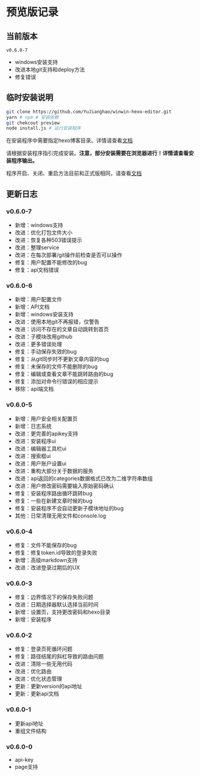# 预览版记录

## 当前版本

`v0.6.0-7`

- windows安装支持
- 改进本地git支持和deploy方法
- 修复错误

## 临时安装说明

```bash
git clone https://github.com/YuJianghao/winwin-hexo-editor.git
yarn # npm # 安装依赖
git chekcout preview
node install.js # 运行安装程序
```

在安装程序中需要指定hexo博客目录。详情请查看[文档](https://yujianghao.github.io/winwin-hexo-editor/guide#%E9%85%8D%E7%BD%AEhexo%E5%8D%9A%E5%AE%A2)

请根据安装程序指引完成安装。**注意，部分安装需要在浏览器进行！详情请查看安装程序输出。**

程序开启、关闭、重启方法目前和正式版相同，请查看[文档](https://yujianghao.github.io/winwin-hexo-editor/guide.html)

## 更新日志

### v0.6.0-7

- 新增：windows支持
- 改进：优化打包文件大小
- 改进：恢复各种503错误提示
- 改进：整理service
- 改进：在每次部署/git操作前检查是否可以操作
- 修复：用户配置不能修改的bug
- 修复：api文档错误

### v0.6.0-6

- 新增：用户配置文件
- 新增：API文档
- 新增：windows安装支持
- 改进：使用本地git不再报错，仅警告
- 改进：访问不存在的文章自动跳转到首页
- 改进：子模块改用github
- 改进：更多错误处理
- 修复：手动保存失效的bug
- 修复：从git同步时不更新文章内容的bug
- 修复：未保存的文件不能删除的bug
- 修复：编辑或查看文章不能跳转路由的bug
- 修复：添加对命令行错误的相应提示
- 移除：api端文档

### v0.6.0-5

- 新增：用户安全相关配置页
- 新增：日志系统
- 改进：更完善的apikey支持
- 改进：安装程序ui
- 改进：编辑器工具栏ui
- 改进：搜索框ui
- 改进：用户账户设置ui
- 改进：重构大部分关于数据的服务
- 改进：api返回的categories数据格式已改为二维字符串数组
- 改进：用户修改密码需要输入原始密码确认
- 修复：安装程序路由循环跳转bug
- 修复：一些在新建文章时候的bug
- 修复：安装程序不会自动更新子模块地址的bug
- 其他：日常清理无用文件和console.log

### v0.6.0-4

- 修复：文件不能保存的bug
- 修复：修复token.id导致的登录失败
- 新增：高级markdown支持
- 改进：改进登录过期后的UX

### v0.6.0-3

- 修复：边界情况下的保存失败问题
- 改进：日期选择器默认选择当前时间
- 新增：设置页，支持更改密码和hexo目录
- 新增：安装程序

### v0.6.0-2

- 修复：登录页死循环问题
- 修复：路径结尾的斜杠导致的路由问题
- 改进：清除一些无用代码
- 改进：优化路由
- 改进：优化状态管理
- 更新：更新version的api地址
- 更新：更新api文档

### v0.6.0-1

- 更新api地址
- 重组文件结构

### v0.6.0-0

- api-key
- page支持
